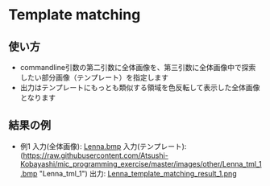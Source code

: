 # Template matching
## 使い方
* commandline引数の第二引数に全体画像を、第三引数に全体画像中で探索したい部分画像（テンプレート）を指定します
* 出力はテンプレートにもっとも類似する領域を色反転して表示した全体画像となります

## 結果の例
* 例1
入力(全体画像): [Lenna.bmp](https://raw.githubusercontent.com/Atsushi-Kobayashi/mic_programming_exercise/master/images/other/Lenna.bmp "Lenna")
入力(テンプレート):(https://raw.githubusercontent.com/Atsushi-Kobayashi/mic_programming_exercise/master/images/other/Lenna_tml_1.bmp "Lenna_tml_1")
出力: [Lenna_template_matching_result_1.png]( "Lenna_template_matching_result_1")
